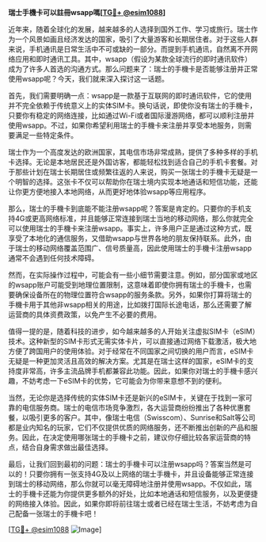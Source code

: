 **瑞士手機卡可以註冊wsapp嗎[[TG💪+ @esim1088](https://t.me/s/esim1088)]**

近年来，随着全球化的发展，越来越多的人选择到国外工作、学习或旅行。瑞士作为一个风景如画且经济发达的国家，吸引了大量游客和长期居住者。对于这些人群来说，手机通讯是日常生活中不可或缺的一部分。而提到手机通讯，自然离不开网络应用和即时通讯工具。其中，wsapp（假设为某款全球流行的即时通讯软件）成为了许多人首选的沟通方式。那么问题来了：瑞士的手機卡是否能够注册并正常使用wsapp呢？今天，我们就来深入探讨这一话题。

首先，我们需要明确一点：wsapp是一款基于互联网的即时通讯软件，它的使用并不完全依赖于传统意义上的实体SIM卡。换句话说，即使你没有瑞士的手機卡，只要你有稳定的网络连接，比如通过Wi-Fi或者国际漫游网络，都可以顺利注册并使用wsapp。不过，如果你希望利用瑞士的手機卡来注册并享受本地服务，则需要满足一些特定条件。

瑞士作为一个高度发达的欧洲国家，其电信市场非常成熟，提供了多种多样的手机卡选择。无论是本地居民还是外国访客，都能轻松找到适合自己的手机卡套餐。对于那些计划在瑞士长期居住或频繁往返的人来说，购买一张瑞士的手機卡无疑是一个明智的选择。这张卡不仅可以帮助你在瑞士境内实现本地通话和短信功能，还能让你更方便地接入本地网络，从而更好地体验wsapp等应用程序。

那么，瑞士的手機卡到底能不能注册wsapp呢？答案是肯定的。只要你的手机支持4G或更高网络标准，并且能够正常连接到瑞士当地的移动网络，那么你就完全可以使用瑞士的手機卡来注册wsapp。事实上，许多用户正是通过这种方式，既享受了本地化的通信服务，又借助wsapp与世界各地的朋友保持联系。此外，由于瑞士的移动网络覆盖范围广、信号质量高，因此使用瑞士的手機卡注册wsapp通常不会遇到任何技术障碍。

然而，在实际操作过程中，可能会有一些小细节需要注意。例如，部分国家或地区的wsapp账户可能受到地理位置限制，这意味着即使你拥有瑞士的手機卡，也需要确保设备所在的物理位置符合wsapp的服务条款。另外，如果你打算将瑞士的手機卡用于其他非wsapp相关的用途，比如拨打国际长途电话，那么还需要了解运营商的具体资费政策，以免产生不必要的费用。

值得一提的是，随着科技的进步，如今越来越多的人开始关注虚拟SIM卡（eSIM）技术。这种新型的SIM卡形式无需实体卡片，可以直接通过网络下载激活，极大地方便了跨国用户的使用体验。对于经常在不同国家之间切换的用户而言，eSIM卡无疑是一种更加灵活且高效的解决方案。尤其是在瑞士这样的国家，eSIM卡的支持度非常高，许多主流品牌手机都兼容此功能。因此，如果你对瑞士的手機卡感兴趣，不妨考虑一下eSIM卡的优势，它可能会为你带来意想不到的便利。

当然，无论你是选择传统的实体SIM卡还是新兴的eSIM卡，关键在于找到一家可靠的电信服务商。瑞士的电信市场竞争激烈，各大运营商纷纷推出了各种优惠套餐，以吸引更多的客户。其中，像瑞士电信（Swisscom）、Sunrise和Salt等公司都是业内知名的玩家，它们不仅提供优质的网络服务，还不断推出创新的产品和服务。因此，在决定使用哪张瑞士的手機卡之前，建议你仔细比较各家运营商的特点，结合自身需求做出最佳选择。

最后，让我们回到最初的问题：瑞士的手機卡可以注册wsapp吗？答案当然是可以的！只要你拥有一张支持4G及以上网络的瑞士手機卡，并且设备能够正常连接到瑞士的移动网络，那么你就可以毫无障碍地注册并使用wsapp。不仅如此，瑞士的手機卡还能为你提供更多额外的好处，比如本地通话和短信服务，以及更便捷的网络接入体验。因此，如果你即将前往瑞士或者已经在瑞士生活，不妨考虑为自己配备一张瑞士的手機卡吧！

[[TG💪+ @esim1088](https://t.me/s/esim1088) ![Image](https://i.postimg.cc/4NQfJmqS/Snipaste-2025-05-13-00-14-12.png)]